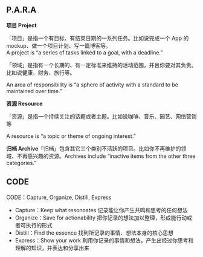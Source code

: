 ##  P.A.R.A
**项目 Project**

「项目」是指一个有目标、有结束日期的一系列任务。比如说完成一个 App 的 mockup、做一个项目计划、写一篇博客等。  
A project is “a series of tasks linked to a goal, with a deadline.”



「领域」是指有一个长期的、有一定标准来维持的活动范围，并且你要对其负责。比如说健康、财务、旅行等。

An area of responsibility is “a sphere of activity with a standard to be maintained over time.”

**资源 Resource**

「资源」是指一个持续关注的话题或者主题。比如说咖啡、音乐、园艺、网络营销等

A resource is “a topic or theme of ongoing interest.”

**归档 Archive**「归档」包含其它三个类别不活跃的项目。比如你不再维护的领域、不再感兴趣的资源。Archives include “inactive items from the other three categories.”

## CODE

CODE：Capture, Organize, Distill, Express

- Capture：Keep what resonoates 记录能让你产生共鸣和思考的任何想法
- Organize：Save for actionability 把你记录的想法加以整理，形成能行动或者可执行的形式
- Distill：Find the essence 找到所记录的事情、想法本身的核心思想
- Express：Show your work 利用你记录的事情和想法，产生出经过你思考和理解的知识，并表达和分享出来